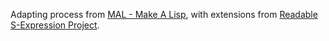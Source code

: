 Adapting process from [MAL - Make A Lisp](https://github.com/kanaka/mal), with extensions from [Readable S-Expression Project](https://readable.sourceforge.io/).